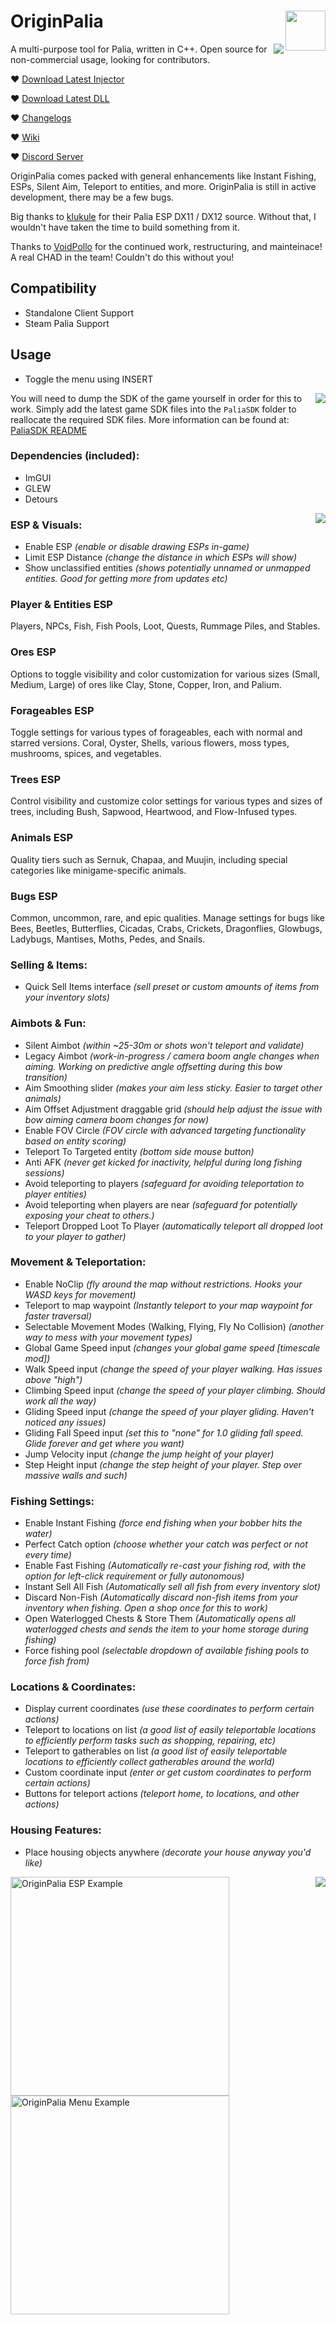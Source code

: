 # OriginPalia <a href="https://www.unknowncheats.me/forum/palia/636934-originpalia-feature-packed-multitool-imagine.html"><img align="right" src="https://i.gyazo.com/7e7b0b3f8bd20565233fe2f3fb08d250.png" width="64" height="auto"></a>
<img align="right" src="https://i.gyazo.com/5254871e345d926e03be4757590b6eac.png" width="auto" height="auto">

A multi-purpose tool for Palia, written in C++. Open source for non-commercial usage, looking for contributors.

♥ [Download Latest Injector](https://github.com/Wimberton/OriginPalia/releases/tag/Injector)

♥ [Download Latest DLL](https://github.com/Wimberton/OriginPalia/releases/tag/release)

♥ [Changelogs](https://github.com/Wimberton/OriginPalia/wiki/DLL%E2%80%90Changelogs)

♥ [Wiki](https://github.com/Wimberton/OriginPalia/wiki)

♥ [Discord Server](https://discord.gg/originsoftware)

OriginPalia comes packed with general enhancements like Instant Fishing, ESPs, Silent Aim, Teleport to entities, and more. OriginPalia is still in active development, there may be a few bugs.

Big thanks to [klukule](https://github.com/klukule/PaliaHook) for their Palia ESP DX11 / DX12 source. Without that, I wouldn't have taken the time to build something from it.

Thanks to [VoidPollo](https://github.com/VoidPollo) for the continued work, restructuring, and mainteinace! A real CHAD in the team! Couldn't do this without you!

## Compatibility
- Standalone Client Support
- Steam Palia Support

## Usage
- Toggle the menu using INSERT

<img align="right" src="https://i.gyazo.com/c12d0c130c168678cfe9ab9dbc946c2a.png" width="auto" height="auto">

You will need to dump the SDK of the game yourself in order for this to work. Simply add the latest game SDK files into the `PaliaSDK` folder to reallocate the required SDK files.
More information can be found at: [PaliaSDK README](https://github.com/Wimberton/OriginPalia/tree/main/PaliaSDK)
### Dependencies (included):
- ImGUI
- GLEW
- Detours

<img align="right" src="https://i.gyazo.com/a31227e25a080e65054a4737a4baa6e1.png" width="auto" height="auto">

### ESP & Visuals:
- Enable ESP *(enable or disable drawing ESPs in-game)*
- Limit ESP Distance *(change the distance in which ESPs will show)*
- Show unclassified entities *(shows potentially unnamed or unmapped entities. Good for getting more from updates etc)*

### Player & Entities ESP
Players, NPCs, Fish, Fish Pools, Loot, Quests, Rummage Piles, and Stables.
### Ores ESP
Options to toggle visibility and color customization for various sizes (Small, Medium, Large) of ores like Clay, Stone, Copper, Iron, and Palium.
### Forageables ESP
Toggle settings for various types of forageables, each with normal and starred versions. Coral, Oyster, Shells, various flowers, moss types, mushrooms, spices, and vegetables.
### Trees ESP
Control visibility and customize color settings for various types and sizes of trees, including Bush, Sapwood, Heartwood, and Flow-Infused types.
### Animals ESP
Quality tiers such as Sernuk, Chapaa, and Muujin, including special categories like minigame-specific animals.
### Bugs ESP
Common, uncommon, rare, and epic qualities. Manage settings for bugs like Bees, Beetles, Butterflies, Cicadas, Crabs, Crickets, Dragonflies, Glowbugs, Ladybugs, Mantises, Moths, Pedes, and Snails.

### Selling & Items:
- Quick Sell Items interface *(sell preset or custom amounts of items from your inventory slots)*

### Aimbots & Fun:
- Silent Aimbot *(within ~25-30m or shots won't teleport and validate)*
- Legacy Aimbot *(work-in-progress / camera boom angle changes when aiming. Working on predictive angle offsetting during this bow transition)*
- Aim Smoothing slider *(makes your aim less sticky. Easier to target other animals)*
- Aim Offset Adjustment draggable grid *(should help adjust the issue with bow aiming camera boom changes for now)*
- Enable FOV Circle *(FOV circle with advanced targeting functionality based on entity scoring)*
- Teleport To Targeted entity *(bottom side mouse button)*
- Anti AFK *(never get kicked for inactivity, helpful during long fishing sessions)*
- Avoid teleporting to players *(safeguard for avoiding teleportation to player entities)*
- Avoid teleporting when players are near *(safeguard for potentially exposing your cheat to others.)*
- Teleport Dropped Loot To Player *(automatically teleport all dropped loot to your player to gather)*

### Movement & Teleportation:
- Enable NoClip *(fly around the map without restrictions. Hooks your WASD keys for movement)*
- Teleport to map waypoint *(Instantly teleport to your map waypoint for faster traversal)*
- Selectable Movement Modes (Walking, Flying, Fly No Collision) *(another way to mess with your movement types)*
- Global Game Speed input *(changes your global game speed [timescale mod])*
- Walk Speed input *(change the speed of your player walking. Has issues above "high")*
- Climbing Speed input *(change the speed of your player climbing. Should work all the way)*
- Gliding Speed input *(change the speed of your player gliding. Haven't noticed any issues)*
- Gliding Fall Speed input *(set this to "none" for 1.0 gliding fall speed. Glide forever and get where you want)*
- Jump Velocity input *(change the jump height of your player)*
- Step Height input *(change the step height of your player. Step over massive walls and such)*

### Fishing Settings:
- Enable Instant Fishing *(force end fishing when your bobber hits the water)*
- Perfect Catch option *(choose whether your catch was perfect or not every time)*
- Enable Fast Fishing *(Automatically re-cast your fishing rod, with the option for left-click requirement or fully autonomous)*
- Instant Sell All Fish *(Automatically sell all fish from every inventory slot)*
- Discard Non-Fish *(Automatically discard non-fish items from your inventory when fishing. Open a shop once for this to work)*
- Open Waterlogged Chests & Store Them *(Automatically opens all waterlogged chests and sends the item to your home storage during fishing)*
- Force fishing pool *(selectable dropdown of available fishing pools to force fish from)*

### Locations & Coordinates:
- Display current coordinates *(use these coordinates to perform certain actions)*
- Teleport to locations on list *(a good list of easily teleportable locations to efficiently perform tasks such as shopping, repairing, etc)*
- Teleport to gatherables on list *(a good list of easily teleportable locations to efficiently collect gatherables around the world)*
- Custom coordinate input *(enter or get custom coordinates to perform certain actions)*
- Buttons for teleport actions *(teleport home, to locations, and other actions)*

### Housing Features:
- Place housing objects anywhere *(decorate your house anyway you'd like)*

<img align="right" src="https://i.gyazo.com/5054c7286fd254ebd39a52f196b05a20.png" width="auto" height="auto">

<p align="left">
  <img src="https://i.gyazo.com/c8ae73a455e9047cf11b14996c345249.jpg" width="350" title="OriginPalia ESP Example">
  <img src="https://i.gyazo.com/6ee8348d80d3d3260de686bef860e4f7.gif" width="350" alt="OriginPalia Menu Example">
</p>
